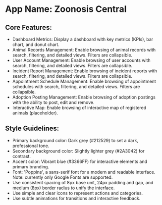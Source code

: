 # **App Name**: Zoonosis Central

## Core Features:

- Dashboard Metrics: Display a dashboard with key metrics (KPIs), bar chart, and donut chart.
- Animal Records Management: Enable browsing of animal records with search, filtering, and detailed views. Filters are collapsible.
- User Account Management: Enable browsing of user accounts with search, filtering, and detailed views. Filters are collapsible.
- Incident Report Management: Enable browsing of incident reports with search, filtering, and detailed views. Filters are collapsible.
- Appointment Schedule Management: Enable browsing of appointment schedules with search, filtering, and detailed views. Filters are collapsible.
- Adoption Posting Management: Enable browsing of adoption postings with the ability to post, edit and remove.
- Interactive Map: Enable browsing of interactive map of registered animals (placeholder).

## Style Guidelines:

- Primary background color: Dark grey (#212529) to set a dark, professional tone.
- Secondary background color: Slightly lighter grey (#2A3042) for contrast.
- Accent color: Vibrant blue (#3366FF) for interactive elements and primary branding.
- Font: 'Poppins', a sans-serif font for a modern and readable interface. Note: currently only Google Fonts are supported.
- Use consistent spacing of 8px base unit, 24px padding and gap, and medium (8px) border radius to unify the interface.
- Use simple and clear icons to represent actions and categories.
- Use subtle animations for transitions and interactive feedback.